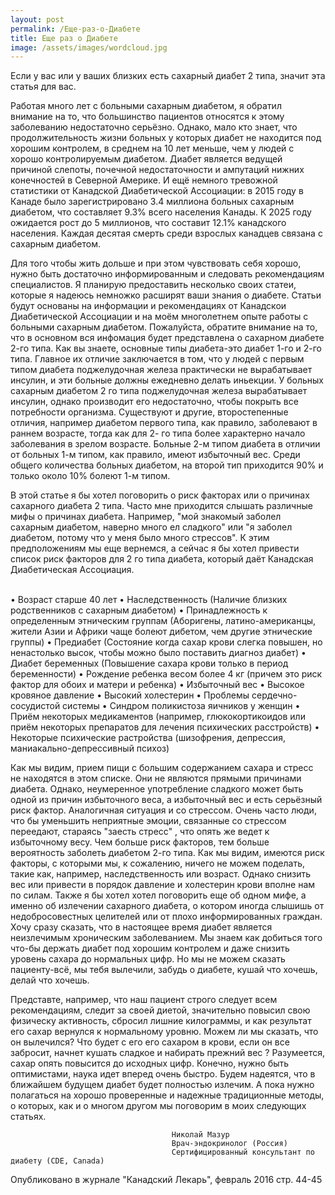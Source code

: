 ```yaml
---
layout: post
permalink: /Ещe-раз-о-Диабeтe
title: Ещe раз о Диабeтe
image: /assets/images/wordcloud.jpg
---
```


Если у вас или у ваших близких есть сахарный диабет 2 типа, значит эта статья для вас. 

Работая много лет с больными сахарным диабетом, я обратил внимание на то, что большинство пациентов относятся к этому заболеванию недостаточно серьёзно. Однако, мало кто знает, что продолжительность жизни больных у которых диабет не находится под хорошим контролем, в среднем на 10 лет меньше, чем у людей с хорошо контролируемым диабетом. Диабет является ведущей причиной слепоты, почечной недoстаточности и ампутаций нижних конечностей в Cеверной Aмерике. И ещё немного тревожной статистики от Канадской Диабетической Ассоциации: в 2015 году в Канаде было зарегистрировано 3.4 миллиона больных сахарным диабетом, что составляет 9.3% всего населения Канады. К 2025 году ожидается рост до 5 миллионов, что составит 12.1%  канадского населения. Каждая десятая смерть среди взрослых канадцев связана с сахарным диабетом.

Для того чтобы жить дольше и при этом чувствовать себя хорошо, нужно быть достаточно информированным и следовать рекомендациям специалистов. Я планирую предоставить несколько своих статеи, которые я надеюсь немножко раcшиpят ваши знания о диабете.
Статьи будут основаны на информации и рекомендациях от Канадскои Диабетической Аcсоциации и на моём многолетнем опыте работы с больными сахарным диабетом. Пожалуйста, обратите внимание на то, что в основном вся инфомация будет представлена о сахарном диабете 2-го типа. Как вы знаете, основные типы диабета-это диабет 1-го и 2-го типа. Главное их отличие заключается в том, что у людей с первым типом диабета поджелудочная железа практически не вырабатывает инсулин, и эти больные должны ежедневно делать иньекции. У больных сахарным диабетом 2 го типа поджелудочная железа вырабатывает инсулин, однако производит его недостаточно, чтобы покрыть все потребности организма. Существуют и другие, второстепенные отличия, например диабетом первого типа, как правило, заболевают в раннем возрасте, тогда как для 2- го типа более характерно  начало заболевания в зрелом возрасте. Больные 2-м типом диабета в отличии  от больных 1-м типом, как правило, имеют избыточный вес. Среди общего количества больных диабетом, на второй тип приходится 90% и только около 10% болеют 1-м типом.

В этой статье я бы хотел поговорить о риск факторах или о причинах сахарного диабета 2 типа. Часто мне приходится слышать различные мифы о причинах диабета. Например, "мой знакомый заболел сахарным диабетом, наверно много ел сладкого" или "я заболел диабетом, потому что у меня было много стреcсов". К этим предположениям мы еще вернeмся, а сейчас я бы хотел привести список риск факторов для 2 го типа диабета, который даёт Канадская Диабетическая Ассоциация.

<br />•	Возраст старше 40 лет
•	Наследственность (Наличие близких родственников с сахарным диабетом)
•	Принадлежность к определенным этническим группам (Аборигены, латино-американцы, жители Азии и Африки чаще болеют дибетом, чем другие этнические группы)
•	Предиабет (Состояние когда сахар крови слегка повышен, но ненастолько высок, чтобы можно было поставить диагноз диабет)
•	Диабет беременных (Повышение сахара крови только в период беременности)
•	Рождение ребенка весом более 4 кг (причем это риск фактор для обоих и матери и ребенка)
•	Избыточный вес 
•	Высокое кровяное давление
•	Высокий холестерин
•	Проблемы сердечно-сосудистой системы
•	Синдром поликистоза яичников у женщин
•	Приём некоторых медикаментов (например, глюкокортикоидов или приём некоторых препаратов для лечения психических расстройств) 
•	Некоторые психические растройства (шизофрения, депрессия, маниакально-депрессивный психоз)

Как мы видим, прием пищи с большим содержанием сахара и стреcс не находятся в этом списке. Они не являются прямыми причинами диабета. Однако, неумеренное употребление сладкого может быть одной из причин избыточного веса, а избыточный вес и есть серьёзный риск фактор. Аналогичная ситуация и со стреcсом. Очень часто люди, что бы уменьшить неприятные эмоции, связанные со стрессом переедают, стараясь "заесть стресс" , что опять же ведет к избыточному весу. Чем больше риск факторов, тем больше вероятнoсть заболеть диабетом 2-го типа. Как мы видим, имеются риск факторы, с которыми мы, к сожалению, ничего не можем поделать, такие как, например, наследственность или возраст. Однако снизить вес или привести в порядок давление и холестерин крови вполне нам по силам. 
Также я бы хотел хотел поговорить еще об одном мифе, а именно об излечении сахарного диабета, о котором иногда слышишь от недобросовестных целителей или от плохо информированных граждан. Хочу сразу сказать, что в настоящее время диабет является неизлечимым хроническим заболеванием. Мы знаем как добиться того что-бы держать диабет под хорошим контролем и даже снизить уровень сахара до нормальных цифр. Но мы не можем сказать пациенту-всё, мы тебя вылечили, забудь о диабете, кушай что хочешь, делай что хочешь. 

Представте, например,  что наш пациент строго следует всем рекомендациям, следит за своей диетой, значительно повысил свою физическу активность, сбросил лишние килограммы, и как результат его сахар вернулся к нормальному уровню. Можем ли мы сказать, что он вылечился? Что будет с его его сахаром в крови, если он все забросит, начнет кушать сладкое и набирать прежний вес ? Разумеется, сахар опять повысится до исходных цифр.
Конечно, нужно быть оптимистами, наука идет вперед очень быстро. Будем надеятся, что в ближайшем будущем диабет будет полностью излечим. А пока нужно полагаться на хорошо проверенные и надежные традиционные методы, о которых, как и о многом другом мы поговорим в моих следующих статьях.

                                        Николай Мазур
                                        Врач-эндокринолог (Россия)
                                        Сертифицированный консультант по диабету (CDE, Canada)

Опубликовано в журнале "Канадский Лекарь", февраль 2016 стр. 44-45

